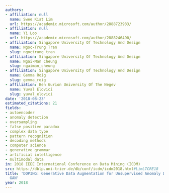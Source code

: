 ```yaml
---
authors:
- affiliation: null
  name: Swee Kiat Lim
  url: https://academic.microsoft.com/author/2888723933/
- affiliation: null
  name: Yi Loo
  url: https://academic.microsoft.com/author/2888246490/
- affiliation: Singapore University Of Technology And Design
  name: Ngoc-Trung Tran
  slug: ngoctrung_tran
- affiliation: Singapore University Of Technology And Design
  name: Ngai-Man Cheung
  slug: ngaiman_cheung
- affiliation: Singapore University Of Technology And Design
  name: Gemma Roig
  slug: gemma_roig
- affiliation: Ben Gurion University Of The Negev
  name: Yuval Elovici
  slug: yuval_elovici
date: '2018-08-23'
estimated_citations: 21
fields:
- autoencoder
- anomaly detection
- oversampling
- false positive paradox
- complex data type
- pattern recognition
- decoding methods
- computer science
- generative grammar
- artificial intelligence
- multimodal data
in: 2018 IEEE International Conference on Data Mining (ICDM)
src: https://dblp.uni-trier.de/db/conf/icdm/icdm2018.html#LimLTCRE18
title: 'DOPING: Generative Data Augmentation for Unsupervised Anomaly Detection with
  GAN'
year: 2018
---
```

